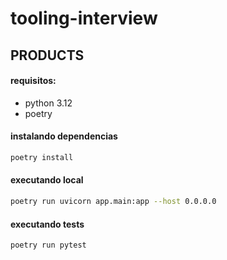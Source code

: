 # tooling-interview

## PRODUCTS

#### requisitos:
- python 3.12
- poetry

#### instalando dependencias
```sh
poetry install
```

#### executando local
```sh
poetry run uvicorn app.main:app --host 0.0.0.0
```

#### executando tests
```sh
poetry run pytest
```
